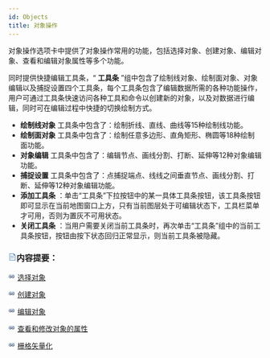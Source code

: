 ```yaml
---
id: Objects
title: 对象操作
---
```

对象操作选项卡中提供了对象操作常用的功能，包括选择对象、创建对象、编辑对象、查看和编辑对象属性等多个功能。

同时提供快捷编辑工具条，“ **工具条**
”组中包含了绘制线对象、绘制面对象、对象编辑以及捕捉设置四个工具条，每个工具条包含了编辑数据所需的各种功能操作，用户可通过工具条快速访问各种工具和命令以创建新的对象，以及对数据进行编辑，同时可在编辑过程中快捷的切换绘制方式。

  * **绘制线对象** 工具条中包含了：绘制折线、直线、曲线等15种绘制线功能。
  * **绘制面对象** 工具条中包含了：绘制任意多边形、直角矩形、椭圆等18种绘制面功能。
  * **对象编辑** 工具条中包含了：编辑节点、画线分割、打断、延伸等12种对象编辑功能。
  * **捕捉设置** 工具条中包含了：点捕捉端点、线线之间垂直节点、画线分割、打断、延伸等12种对象编辑功能。
  * **添加工具条** ：单击“工具条”下拉按钮中的某一具体工具条按钮，该工具条按钮即可显示在当前地图窗口上方，只有当前图层处于可编辑状态下，工具栏菜单才可用，否则为置灰不可用状态。
  * **关闭工具条** ：当用户需要关闭当前工具条时，再次单击“工具条”组中的当前工具条按钮，按钮由按下状态回归正常显示，则当前工具条被隐藏。

### ![](../../img/read.gif)内容提要：

![](../../img/smalltitle.png) [选择对象](SelectObjects/Selection.htm)

![](../../img/smalltitle.png) [创建对象](CreateObjects/CreateGeometry.htm)

![](../../img/smalltitle.png) [编辑对象](EditObjects/EdittingGeometry.htm)

![](../../img/smalltitle.png) [查看和修改对象的属性](ObjectProperty.htm)

![](../../img/smalltitle.png) [栅格矢量化](trace/AboutTrace.htm)



